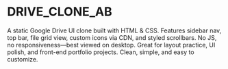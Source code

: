 # DRIVE_CLONE_AB
A static Google Drive UI clone built with HTML &amp; CSS. Features sidebar nav, top bar, file grid view, custom icons via CDN, and styled scrollbars. No JS, no responsiveness—best viewed on desktop. Great for layout practice, UI polish, and front-end portfolio projects. Clean, simple, and easy to customize.
